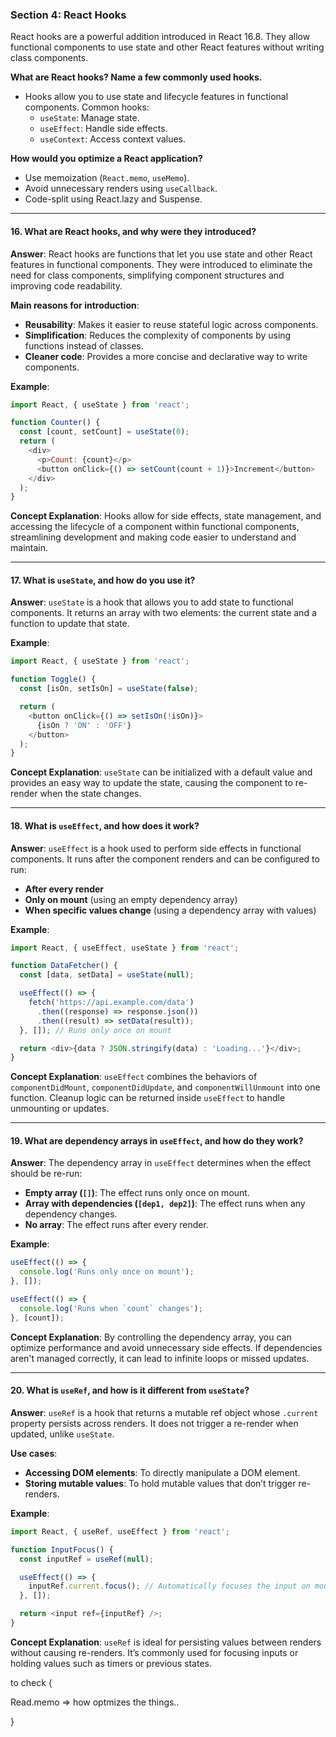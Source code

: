 
### **Section 4: React Hooks**

React hooks are a powerful addition introduced in React 16.8. 
They allow functional components to use state and other React features without writing class components.


**What are React hooks? Name a few commonly used hooks.**

- Hooks allow you to use state and lifecycle features in functional components. Common hooks:
    - `useState`: Manage state.
    - `useEffect`: Handle side effects.
    - `useContext`: Access context values.

**How would you optimize a React application?**

- Use memoization (`React.memo`, `useMemo`).
- Avoid unnecessary renders using `useCallback`.
- Code-split using React.lazy and Suspense.

---

#### 16. **What are React hooks, and why were they introduced?**
**Answer**:
React hooks are functions that let you use state and other React features in functional components. They were introduced to eliminate the need for class components, simplifying component structures and improving code readability.

**Main reasons for introduction**:
- **Reusability**: Makes it easier to reuse stateful logic across components.
- **Simplification**: Reduces the complexity of components by using functions instead of classes.
- **Cleaner code**: Provides a more concise and declarative way to write components.

**Example**:
```javascript
import React, { useState } from 'react';

function Counter() {
  const [count, setCount] = useState(0);
  return (
    <div>
      <p>Count: {count}</p>
      <button onClick={() => setCount(count + 1)}>Increment</button>
    </div>
  );
}
```

**Concept Explanation**:
Hooks allow for side effects, state management, and accessing the lifecycle of a component within functional components, streamlining development and making code easier to understand and maintain.

---

#### 17. **What is `useState`, and how do you use it?**
**Answer**:
`useState` is a hook that allows you to add state to functional components. It returns an array with two elements: the current state and a function to update that state.

**Example**:
```javascript
import React, { useState } from 'react';

function Toggle() {
  const [isOn, setIsOn] = useState(false);

  return (
    <button onClick={() => setIsOn(!isOn)}>
      {isOn ? 'ON' : 'OFF'}
    </button>
  );
}
```

**Concept Explanation**:
`useState` can be initialized with a default value and provides an easy way to update the state, causing the component to re-render when the state changes.

---

#### 18. **What is `useEffect`, and how does it work?**
**Answer**:
`useEffect` is a hook used to perform side effects in functional components. It runs after the component renders and can be configured to run:
- **After every render**
- **Only on mount** (using an empty dependency array)
- **When specific values change** (using a dependency array with values)

**Example**:
```javascript
import React, { useEffect, useState } from 'react';

function DataFetcher() {
  const [data, setData] = useState(null);

  useEffect(() => {
    fetch('https://api.example.com/data')
      .then((response) => response.json())
      .then((result) => setData(result));
  }, []); // Runs only once on mount

  return <div>{data ? JSON.stringify(data) : 'Loading...'}</div>;
}
```

**Concept Explanation**:
`useEffect` combines the behaviors of `componentDidMount`, `componentDidUpdate`, and `componentWillUnmount` into one function. Cleanup logic can be returned inside `useEffect` to handle unmounting or updates.

---

#### 19. **What are dependency arrays in `useEffect`, and how do they work?**
**Answer**:
The dependency array in `useEffect` determines when the effect should be re-run:
- **Empty array (`[]`)**: The effect runs only once on mount.
- **Array with dependencies (`[dep1, dep2]`)**: The effect runs when any dependency changes.
- **No array**: The effect runs after every render.

**Example**:
```javascript
useEffect(() => {
  console.log('Runs only once on mount');
}, []);

useEffect(() => {
  console.log('Runs when `count` changes');
}, [count]);
```

**Concept Explanation**:
By controlling the dependency array, you can optimize performance and avoid unnecessary side effects. If dependencies aren't managed correctly, it can lead to infinite loops or missed updates.

---

#### 20. **What is `useRef`, and how is it different from `useState`?**
**Answer**:
`useRef` is a hook that returns a mutable ref object whose `.current` property persists across renders. It does not trigger a re-render when updated, unlike `useState`.

**Use cases**:
- **Accessing DOM elements**: To directly manipulate a DOM element.
- **Storing mutable values**: To hold mutable values that don’t trigger re-renders.

**Example**:
```javascript
import React, { useRef, useEffect } from 'react';

function InputFocus() {
  const inputRef = useRef(null);

  useEffect(() => {
    inputRef.current.focus(); // Automatically focuses the input on mount
  }, []);

  return <input ref={inputRef} />;
}
```

**Concept Explanation**:
`useRef` is ideal for persisting values between renders without causing re-renders. It’s commonly used for focusing inputs or holding values such as timers or previous states.




to check {

Read.memo => how optmizes the things.. 


}